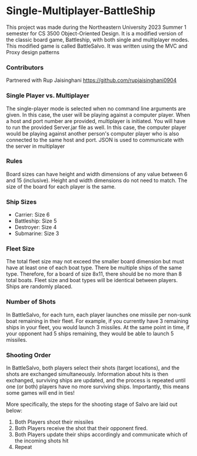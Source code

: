 # Single-Multiplayer-BattleShip
This project was made during the Northeastern University 2023 Summer 1 semester for CS 3500 Object-Oriented Design. It is a modified version of the classic board game, Battleship, with both single and multiplayer modes. This modified game is called BattleSalvo. It was written using the MVC and Proxy design patterns

### Contributors
Partnered with Rup Jaisinghani https://github.com/rupjaisinghani0904

### Single Player vs. Multiplayer
The single-player mode is selected when no command line arguments are given. In this case, the user will be playing against a computer player.
When a host and port number are provided, multiplayer is initiated. You will have to run the provided Server.jar file as well. In this case, the computer player would be playing against another person's computer player who is also connected to the same host and port.
JSON is used to communicate with the server in multiplayer

### Rules
Board sizes can have height and width dimensions of any value between 6 and 15 (inclusive). Height and width dimensions do not need to match. The size of the board for each player is the same.

### Ship Sizes
- Carrier: Size 6
- Battleship: Size 5
- Destroyer: Size 4
- Submarine: Size 3

### Fleet Size

The total fleet size may not exceed the smaller board dimension but must have at least one of each boat type. There be multiple ships of the same type. Therefore, for a board of size 8x11, there should be no more than 8 total boats. Fleet size and boat types will be identical between players. 
Ships are randomly placed. 

### Number of Shots

In BattleSalvo, for each turn, each player launches one missile per non-sunk boat remaining in their fleet.  For example, if you currently have 3 remaining ships in your fleet, you would launch 3 missiles. At the same point in time, if your opponent had 5 ships remaining, they would be able to launch 5 missiles.

### Shooting Order

In BattleSalvo, both players select their shots (target locations), and the shots are exchanged simultaneously. Information about hits is then exchanged, surviving ships are updated, and the process is repeated until one (or both) players have no more surviving ships. Importantly, this means some games will end in ties!

More specifically, the steps for the shooting stage of Salvo are laid out below:

1. Both Players shoot their missiles 
2. Both Players receive the shot that their opponent fired.
3. Both Players update their ships accordingly and communicate which of the incoming shots hit
4. Repeat
